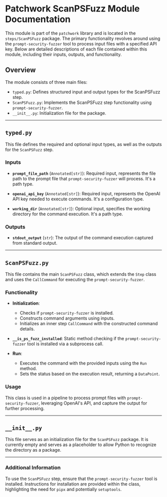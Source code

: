 # Patchwork ScanPSFuzz Module Documentation

This module is part of the `patchwork` library and is located in the `steps/ScanPSFuzz` package. The primary functionality revolves around using the `prompt-security-fuzzer` tool to process input files with a specified API key. Below are detailed descriptions of each file contained within this module, including their inputs, outputs, and functionality.

## Overview

The module consists of three main files:
- `typed.py`: Defines structured input and output types for the ScanPSFuzz step.
- `ScanPSFuzz.py`: Implements the ScanPSFuzz step functionality using `prompt-security-fuzzer`.
- `__init__.py`: Initialization file for the package.

---

## `typed.py`

This file defines the required and optional input types, as well as the outputs for the `ScanPSFuzz` step.

### Inputs

- **`prompt_file_path`** (`Annotated[str]`): Required input, represents the file path to the prompt file that `prompt-security-fuzzer` will process. It's a path type.
  
- **`openai_api_key`** (`Annotated[str]`): Required input, represents the OpenAI API key needed to execute commands. It's a configuration type.
  
- **`working_dir`** (`Annotated[str]`): Optional input, specifies the working directory for the command execution. It's a path type.

### Outputs

- **`stdout_output`** (`str`): The output of the command execution captured from standard output.

---

## `ScanPSFuzz.py`

This file contains the main `ScanPSFuzz` class, which extends the `Step` class and uses the `CallCommand` for executing the `prompt-security-fuzzer`.

### Functionality

- **Initialization**:
  - Checks if `prompt-security-fuzzer` is installed.
  - Constructs command arguments using inputs.
  - Initializes an inner step `CallCommand` with the constructed command details.

- **`__is_ps_fuzz_installed`**: Static method checking if the `prompt-security-fuzzer` tool is installed via a subprocess call.

- **Run**:
  - Executes the command with the provided inputs using the `Run` method.
  - Sets the status based on the execution result, returning a `DataPoint`.

### Usage

This class is used in a pipeline to process prompt files with `prompt-security-fuzzer`, leveraging OpenAI's API, and capture the output for further processing.

---

## `__init__.py`

This file serves as an initialization file for the `ScanPSFuzz` package. It is currently empty and serves as a placeholder to allow Python to recognize the directory as a package.

---

### Additional Information

To use the `ScanPSFuzz` step, ensure that the `prompt-security-fuzzer` tool is installed. Instructions for installation are provided within the class, highlighting the need for `pipx` and potentially `setuptools`.

